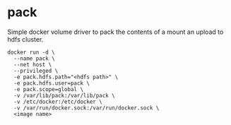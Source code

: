 # pack
Simple docker volume driver to pack the contents of a mount an upload to hdfs cluster.
~~~~
docker run -d \
  --name pack \
  --net host \
  --privileged \
  -e pack.hdfs.path="<hdfs path>" \
  -e pack.hdfs.user=pack \
  -e pack.scope=global \
  -v /var/lib/pack:/var/lib/pack \
  -v /etc/docker:/etc/docker \
  -v /var/run/docker.sock:/var/run/docker.sock \
  <image name>
~~~~
